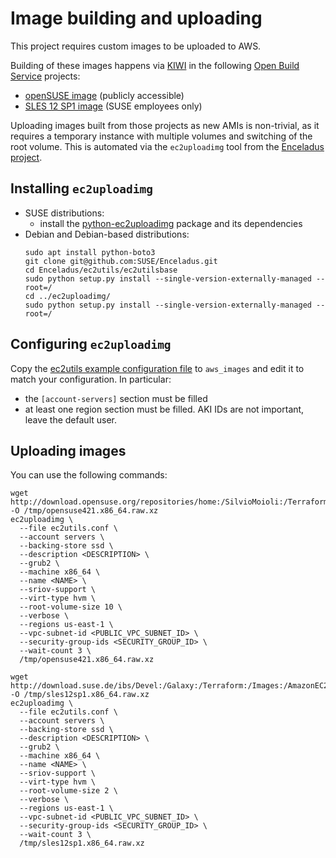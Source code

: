# Image building and uploading

This project requires custom images to be uploaded to AWS.

Building of these images happens via [KIWI](https://github.com/SUSE/kiwi) in the following [Open Build Service](http://openbuildservice.org/) projects:

 * [openSUSE image](https://build.opensuse.org/package/show/home:SilvioMoioli:Terraform:Images:AmazonEC2/opensuse421) (publicly accessible)
 * [SLES 12 SP1 image](https://build.suse.de/package/show/Devel:Galaxy:Terraform:Images:AmazonEC2/sles12sp1) (SUSE employees only)

Uploading images built from those projects as new AMIs is non-trivial, as it requires a temporary instance with multiple volumes and switching of the root volume. This is automated via the `ec2uploadimg` tool from the [Enceladus project](https://github.com/SUSE/Enceladus).
 
## Installing `ec2uploadimg`

 - SUSE distributions:
   - install the [python-ec2uploadimg](https://software.opensuse.org/package/python-ec2uploadimg?search_term=python-ec2uploadimg) package and its dependencies
 - Debian and Debian-based distributions:
   ```
   sudo apt install python-boto3
   git clone git@github.com:SUSE/Enceladus.git
   cd Enceladus/ec2utils/ec2utilsbase
   sudo python setup.py install --single-version-externally-managed --root=/
   cd ../ec2uploadimg/
   sudo python setup.py install --single-version-externally-managed --root=/
   ```

## Configuring `ec2uploadimg`

Copy the [ec2utils example configuration file](https://raw.githubusercontent.com/SUSE/Enceladus/master/ec2utils/ec2utils.conf.example) to `aws_images` and edit it to match your configuration. In particular:

 - the `[account-servers]` section must be filled
 - at least one region section must be filled. AKI IDs are not important, leave the default user.

## Uploading images

You can use the following commands:

```
wget http://download.opensuse.org/repositories/home:/SilvioMoioli:/Terraform:/Images:/AmazonEC2/images/opensuse421.x86_64.raw.xz -O /tmp/opensuse421.x86_64.raw.xz
ec2uploadimg \
  --file ec2utils.conf \
  --account servers \
  --backing-store ssd \
  --description <DESCRIPTION> \
  --grub2 \
  --machine x86_64 \
  --name <NAME> \
  --sriov-support \
  --virt-type hvm \
  --root-volume-size 10 \
  --verbose \
  --regions us-east-1 \
  --vpc-subnet-id <PUBLIC_VPC_SUBNET_ID> \
  --security-group-ids <SECURITY_GROUP_ID> \
  --wait-count 3 \
  /tmp/opensuse421.x86_64.raw.xz

wget http://download.suse.de/ibs/Devel:/Galaxy:/Terraform:/Images:/AmazonEC2/images/sles12sp1.x86_64.raw.xz -O /tmp/sles12sp1.x86_64.raw.xz
ec2uploadimg \
  --file ec2utils.conf \
  --account servers \
  --backing-store ssd \
  --description <DESCRIPTION> \
  --grub2 \
  --machine x86_64 \
  --name <NAME> \
  --sriov-support \
  --virt-type hvm \
  --root-volume-size 2 \
  --verbose \
  --regions us-east-1 \
  --vpc-subnet-id <PUBLIC_VPC_SUBNET_ID> \
  --security-group-ids <SECURITY_GROUP_ID> \
  --wait-count 3 \
  /tmp/sles12sp1.x86_64.raw.xz
```
